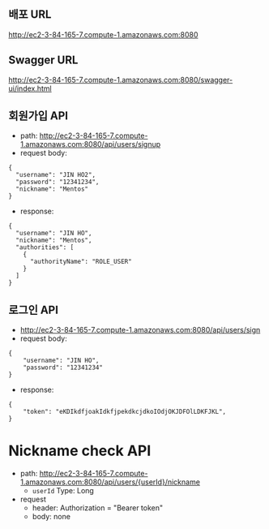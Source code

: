 ## 배포 URL

http://ec2-3-84-165-7.compute-1.amazonaws.com:8080

## Swagger URL

http://ec2-3-84-165-7.compute-1.amazonaws.com:8080/swagger-ui/index.html

## 회원가입 API
- path: http://ec2-3-84-165-7.compute-1.amazonaws.com:8080/api/users/signup
- request body:
```
{
  "username": "JIN HO2",
  "password": "12341234",
  "nickname": "Mentos"
}
```
- response: 
```
{
  "username": "JIN HO",
  "nickname": "Mentos",
  "authorities": [
    {
      "authorityName": "ROLE_USER"
    }
  ]		
}
```

## 로그인 API
- http://ec2-3-84-165-7.compute-1.amazonaws.com:8080/api/users/sign
- request body:
```
{
	"username": "JIN HO",
	"password": "12341234"
}
```

- response:
```
{
	"token": "eKDIkdfjoakIdkfjpekdkcjdkoIOdjOKJDFOlLDKFJKL",
}
```

# Nickname check API
- path: http://ec2-3-84-165-7.compute-1.amazonaws.com:8080/api/users/{userId}/nickname
  - `userId` Type: Long
- request
  - header: Authorization = "Bearer token"
  - body: none
